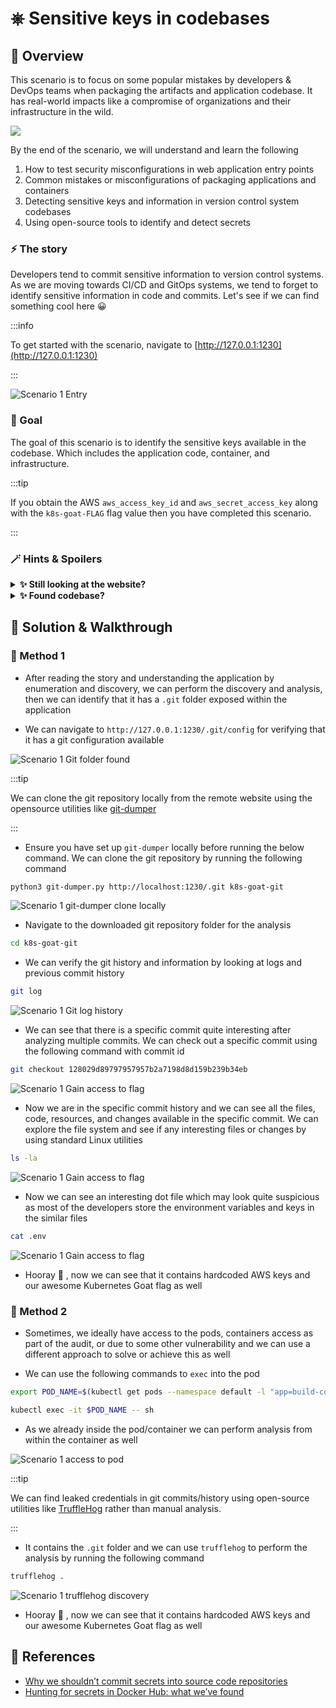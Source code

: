 # ⎈ Sensitive keys in codebases

## 🙌 Overview

This scenario is to focus on some popular mistakes by developers & DevOps teams when packaging the artifacts and application codebase. It has real-world impacts like a compromise of organizations and their infrastructure in the wild. 

![](images/scenario-1.png)

By the end of the scenario, we will understand and learn the following

1. How to test security misconfigurations in web application entry points
2. Common mistakes or misconfigurations of packaging applications and containers
3. Detecting sensitive keys and information in version control system codebases
4. Using open-source tools to identify and detect secrets

### ⚡️ The story

Developers tend to commit sensitive information to version control systems. As we are moving towards CI/CD and GitOps systems, we tend to forget to identify sensitive information in code and commits. Let's see if we can find something cool here 😀

:::info

To get started with the scenario, navigate to [http://127.0.0.1:1230](http://127.0.0.1:1230)

:::

![Scenario 1 Entry](images/sc-1-1.png)

### 🎯 Goal

The goal of this scenario is to identify the sensitive keys available in the codebase. Which includes the application code, container, and infrastructure.

:::tip

If you obtain the AWS `aws_access_key_id` and `aws_secret_access_key` along with the `k8s-goat-FLAG` flag value then you have completed this scenario.

:::

### 🪄 Hints & Spoilers

<details>
  <summary><b>✨ Still looking at the website? </b></summary>
  <div>
    <div>Always look for the special directories on the website. Tools like Gobuster and DirBuster are quite popular 🙌</div>
  </div>
</details>

<details>
  <summary><b>✨ Found codebase? </b></summary>
  <div>
    <div>Version control systems maintain the history with commits, and we can always go back to one we need 🎉</div>
  </div>
</details>

## 🎉 Solution & Walkthrough

### 🎲 Method 1

* After reading the story and understanding the application by enumeration and discovery, we can perform the discovery and analysis, then we can identify that it has a `.git` folder exposed within the application

* We can navigate to `http://127.0.0.1:1230/.git/config` for verifying that it has a git configuration available

![Scenario 1 Git folder found](images/sc-1-2.png)

:::tip

We can clone the git repository locally from the remote website using the opensource utilities like [git-dumper](https://github.com/arthaud/git-dumper)

:::

* Ensure you have set up `git-dumper` locally before running the below command. We can clone the git repository by running the following command

```bash
python3 git-dumper.py http://localhost:1230/.git k8s-goat-git
```

![Scenario 1 git-dumper clone locally](images/sc-1-3.png)

* Navigate to the downloaded git repository folder for the analysis

```bash
cd k8s-goat-git
```

* We can verify the git history and information by looking at logs and previous commit history

```bash
git log
```

![Scenario 1 Git log history](images/sc-1-4.png)

* We can see that there is a specific commit quite interesting after analyzing multiple commits. We can check out a specific commit using the following command with commit id

```bash
git checkout 128029d89797957957b2a7198d8d159b239b34eb
```

![Scenario 1 Gain access to flag](images/sc-1-5.png)

* Now we are in the specific commit history and we can see all the files, code, resources, and changes available in the specific commit. We can explore the file system and see if any interesting files or changes by using standard Linux utilities

```bash
ls -la
```

![Scenario 1 Gain access to flag](images/sc-1-6.png)

* Now we can see an interesting dot file which may look quite suspicious as most of the developers store the environment variables and keys in the similar files

```bash
cat .env
```

![Scenario 1 Gain access to flag](images/sc-1-7.png)

* Hooray 🥳 , now we can see that it contains hardcoded AWS keys and our awesome Kubernetes Goat flag as well

### 🎲 Method 2

* Sometimes, we ideally have access to the pods, containers access as part of the audit, or due to some other vulnerability and we can use a different approach to solve or achieve this as well 

* We can use  the following commands to `exec` into the pod

```bash
export POD_NAME=$(kubectl get pods --namespace default -l "app=build-code" -o jsonpath="{.items[0].metadata.name}")
```

```bash
kubectl exec -it $POD_NAME -- sh
```

* As we already inside the pod/container we can perform analysis from within the container as well

![Scenario 1 access to pod](images/sc-1_1.png)

:::tip

We can find leaked credentials in git commits/history using open-source utilities like [TruffleHog](https://github.com/trufflesecurity/trufflehog) rather than manual analysis.

:::

* It contains the `.git` folder and we can use `trufflehog` to perform the analysis by running the following command

```bash
trufflehog .
```

![Scenario 1 trufflehog discovery](image/../images/sc-1_2.png)

* Hooray 🥳 , now we can see that it contains hardcoded AWS keys and our awesome Kubernetes Goat flag as well

## 🔖 References

* [Why we shouldn’t commit secrets into source code repositories](https://littlemaninmyhead.wordpress.com/2021/04/05/why-we-shouldnt-commit-secrets-into-source-code-repositories/)
* [Hunting for secrets in Docker Hub: what we’ve found](https://blog.gitguardian.com/hunting-for-secrets-in-docker-hub/)
